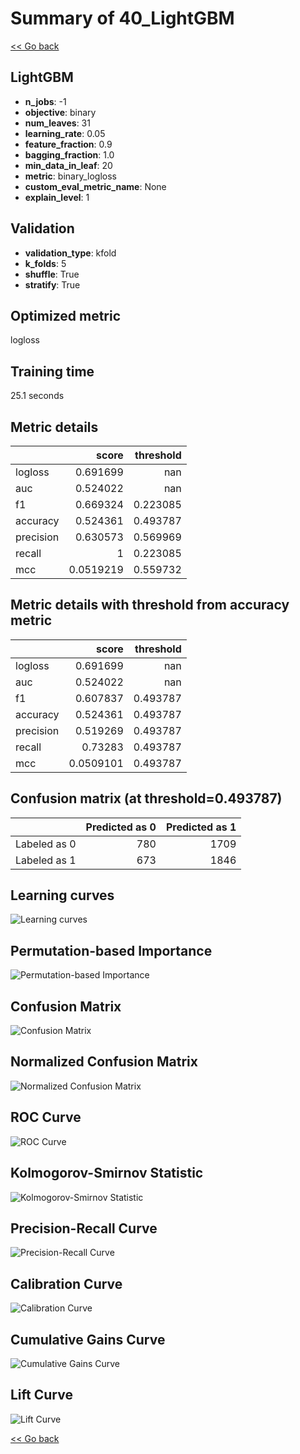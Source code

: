 # Summary of 40_LightGBM

[<< Go back](../README.md)


## LightGBM
- **n_jobs**: -1
- **objective**: binary
- **num_leaves**: 31
- **learning_rate**: 0.05
- **feature_fraction**: 0.9
- **bagging_fraction**: 1.0
- **min_data_in_leaf**: 20
- **metric**: binary_logloss
- **custom_eval_metric_name**: None
- **explain_level**: 1

## Validation
 - **validation_type**: kfold
 - **k_folds**: 5
 - **shuffle**: True
 - **stratify**: True

## Optimized metric
logloss

## Training time

25.1 seconds

## Metric details
|           |     score |   threshold |
|:----------|----------:|------------:|
| logloss   | 0.691699  |  nan        |
| auc       | 0.524022  |  nan        |
| f1        | 0.669324  |    0.223085 |
| accuracy  | 0.524361  |    0.493787 |
| precision | 0.630573  |    0.569969 |
| recall    | 1         |    0.223085 |
| mcc       | 0.0519219 |    0.559732 |


## Metric details with threshold from accuracy metric
|           |     score |   threshold |
|:----------|----------:|------------:|
| logloss   | 0.691699  |  nan        |
| auc       | 0.524022  |  nan        |
| f1        | 0.607837  |    0.493787 |
| accuracy  | 0.524361  |    0.493787 |
| precision | 0.519269  |    0.493787 |
| recall    | 0.73283   |    0.493787 |
| mcc       | 0.0509101 |    0.493787 |


## Confusion matrix (at threshold=0.493787)
|              |   Predicted as 0 |   Predicted as 1 |
|:-------------|-----------------:|-----------------:|
| Labeled as 0 |              780 |             1709 |
| Labeled as 1 |              673 |             1846 |

## Learning curves
![Learning curves](learning_curves.png)

## Permutation-based Importance
![Permutation-based Importance](permutation_importance.png)
## Confusion Matrix

![Confusion Matrix](confusion_matrix.png)


## Normalized Confusion Matrix

![Normalized Confusion Matrix](confusion_matrix_normalized.png)


## ROC Curve

![ROC Curve](roc_curve.png)


## Kolmogorov-Smirnov Statistic

![Kolmogorov-Smirnov Statistic](ks_statistic.png)


## Precision-Recall Curve

![Precision-Recall Curve](precision_recall_curve.png)


## Calibration Curve

![Calibration Curve](calibration_curve_curve.png)


## Cumulative Gains Curve

![Cumulative Gains Curve](cumulative_gains_curve.png)


## Lift Curve

![Lift Curve](lift_curve.png)



[<< Go back](../README.md)
